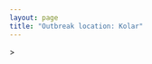 ```yaml
---
layout: page
title: "Outbreak location: Kolar"
---
```

<div id="mapid">
<script src="https://buda-magenta.github.io/hazard_map/load_map.js"></script>
><script>
var marker_outbreak = L.marker([13.137000, 78.133961],{"autoPan": true}).addTo(map); marker_outbreak.bindTooltip("Kolar").openTooltip();

var circle_1 = L.circle([12.979120, 77.591300], {"pane": "markerPane", "color": "red", "fill": true, "fillOpacity": 0.2, "fillRule": "evenodd", "lineCap": "round", "lineJoin": "round", "opacity": 1.0, "radius": 835171, "stroke": true, "weight": 2}).addTo(map);
circle_1.bindTooltip("Bangalore<br>rank: 1<br>hazard index: 0.208793")

var circle_2 = L.circle([12.955100, 78.269900], {"pane": "markerPane", "color": "red", "fill": true, "fillOpacity": 0.2, "fillRule": "evenodd", "lineCap": "round", "lineJoin": "round", "opacity": 1.0, "radius": 523005, "stroke": true, "weight": 2}).addTo(map);
circle_2.bindTooltip("Robertson Pet<br>rank: 2<br>hazard index: 0.130751")

var circle_3 = L.circle([12.305183, 76.655361], {"pane": "markerPane", "color": "red", "fill": true, "fillOpacity": 0.2, "fillRule": "evenodd", "lineCap": "round", "lineJoin": "round", "opacity": 1.0, "radius": 39259, "stroke": true, "weight": 2}).addTo(map);
circle_3.bindTooltip("Mysore<br>rank: 3<br>hazard index: 0.009815")

var circle_4 = L.circle([13.340077, 77.100621], {"pane": "markerPane", "color": "red", "fill": true, "fillOpacity": 0.2, "fillRule": "evenodd", "lineCap": "round", "lineJoin": "round", "opacity": 1.0, "radius": 21341, "stroke": true, "weight": 2}).addTo(map);
circle_4.bindTooltip("Tumkur<br>rank: 4<br>hazard index: 0.005335")

var circle_5 = L.circle([11.664300, 78.146000], {"pane": "markerPane", "color": "red", "fill": true, "fillOpacity": 0.2, "fillRule": "evenodd", "lineCap": "round", "lineJoin": "round", "opacity": 1.0, "radius": 19288, "stroke": true, "weight": 2}).addTo(map);
circle_5.bindTooltip("Salem<br>rank: 5<br>hazard index: 0.004822")

var circle_6 = L.circle([13.083694, 80.270186], {"pane": "markerPane", "color": "red", "fill": true, "fillOpacity": 0.2, "fillRule": "evenodd", "lineCap": "round", "lineJoin": "round", "opacity": 1.0, "radius": 17520, "stroke": true, "weight": 2}).addTo(map);
circle_6.bindTooltip("Chennai<br>rank: 6<br>hazard index: 0.004380")

var circle_7 = L.circle([28.651718, 77.221939], {"pane": "markerPane", "color": "red", "fill": true, "fillOpacity": 0.2, "fillRule": "evenodd", "lineCap": "round", "lineJoin": "round", "opacity": 1.0, "radius": 17062, "stroke": true, "weight": 2}).addTo(map);
circle_7.bindTooltip("Delhi<br>rank: 7<br>hazard index: 0.004266")

var circle_8 = L.circle([19.075990, 72.877393], {"pane": "markerPane", "color": "red", "fill": true, "fillOpacity": 0.2, "fillRule": "evenodd", "lineCap": "round", "lineJoin": "round", "opacity": 1.0, "radius": 14130, "stroke": true, "weight": 2}).addTo(map);
circle_8.bindTooltip("Mumbai<br>rank: 8<br>hazard index: 0.003533")

var circle_9 = L.circle([17.388786, 78.461065], {"pane": "markerPane", "color": "red", "fill": true, "fillOpacity": 0.2, "fillRule": "evenodd", "lineCap": "round", "lineJoin": "round", "opacity": 1.0, "radius": 12471, "stroke": true, "weight": 2}).addTo(map);
circle_9.bindTooltip("Hyderabad<br>rank: 9<br>hazard index: 0.003118")

var circle_10 = L.circle([14.906956, 78.009707], {"pane": "markerPane", "color": "red", "fill": true, "fillOpacity": 0.2, "fillRule": "evenodd", "lineCap": "round", "lineJoin": "round", "opacity": 1.0, "radius": 9347, "stroke": true, "weight": 2}).addTo(map);
circle_10.bindTooltip("Tadipatri<br>rank: 10<br>hazard index: 0.002337")

var circle_11 = L.circle([22.541418, 88.357691], {"pane": "markerPane", "color": "red", "fill": true, "fillOpacity": 0.2, "fillRule": "evenodd", "lineCap": "round", "lineJoin": "round", "opacity": 1.0, "radius": 8466, "stroke": true, "weight": 2}).addTo(map);
circle_11.bindTooltip("Kolkata<br>rank: 11<br>hazard index: 0.002117")

var circle_12 = L.circle([14.475294, 78.821686], {"pane": "markerPane", "color": "red", "fill": true, "fillOpacity": 0.2, "fillRule": "evenodd", "lineCap": "round", "lineJoin": "round", "opacity": 1.0, "radius": 7933, "stroke": true, "weight": 2}).addTo(map);
circle_12.bindTooltip("Kadapa<br>rank: 12<br>hazard index: 0.001983")

var circle_13 = L.circle([12.732884, 77.830948], {"pane": "markerPane", "color": "red", "fill": true, "fillOpacity": 0.2, "fillRule": "evenodd", "lineCap": "round", "lineJoin": "round", "opacity": 1.0, "radius": 7125, "stroke": true, "weight": 2}).addTo(map);
circle_13.bindTooltip("Hosur<br>rank: 13<br>hazard index: 0.001781")

var circle_14 = L.circle([13.631637, 79.423171], {"pane": "markerPane", "color": "red", "fill": true, "fillOpacity": 0.2, "fillRule": "evenodd", "lineCap": "round", "lineJoin": "round", "opacity": 1.0, "radius": 6661, "stroke": true, "weight": 2}).addTo(map);
circle_14.bindTooltip("Tirupati<br>rank: 14<br>hazard index: 0.001665")

var circle_15 = L.circle([18.521428, 73.854454], {"pane": "markerPane", "color": "red", "fill": true, "fillOpacity": 0.2, "fillRule": "evenodd", "lineCap": "round", "lineJoin": "round", "opacity": 1.0, "radius": 6613, "stroke": true, "weight": 2}).addTo(map);
circle_15.bindTooltip("Pune<br>rank: 15<br>hazard index: 0.001653")

var circle_16 = L.circle([14.654623, 77.556260], {"pane": "markerPane", "color": "red", "fill": true, "fillOpacity": 0.2, "fillRule": "evenodd", "lineCap": "round", "lineJoin": "round", "opacity": 1.0, "radius": 6088, "stroke": true, "weight": 2}).addTo(map);
circle_16.bindTooltip("Anantapur<br>rank: 16<br>hazard index: 0.001522")

var circle_17 = L.circle([12.523889, 76.896196], {"pane": "markerPane", "color": "red", "fill": true, "fillOpacity": 0.2, "fillRule": "evenodd", "lineCap": "round", "lineJoin": "round", "opacity": 1.0, "radius": 5839, "stroke": true, "weight": 2}).addTo(map);
circle_17.bindTooltip("Mandya<br>rank: 17<br>hazard index: 0.001460")

var circle_18 = L.circle([12.869810, 74.843008], {"pane": "markerPane", "color": "red", "fill": true, "fillOpacity": 0.2, "fillRule": "evenodd", "lineCap": "round", "lineJoin": "round", "opacity": 1.0, "radius": 5391, "stroke": true, "weight": 2}).addTo(map);
circle_18.bindTooltip("Mangalore<br>rank: 18<br>hazard index: 0.001348")

var circle_19 = L.circle([13.007082, 76.099270], {"pane": "markerPane", "color": "red", "fill": true, "fillOpacity": 0.2, "fillRule": "evenodd", "lineCap": "round", "lineJoin": "round", "opacity": 1.0, "radius": 4896, "stroke": true, "weight": 2}).addTo(map);
circle_19.bindTooltip("Hassan<br>rank: 19<br>hazard index: 0.001224")

var circle_20 = L.circle([14.466127, 75.920636], {"pane": "markerPane", "color": "red", "fill": true, "fillOpacity": 0.2, "fillRule": "evenodd", "lineCap": "round", "lineJoin": "round", "opacity": 1.0, "radius": 4895, "stroke": true, "weight": 2}).addTo(map);
circle_20.bindTooltip("Davanagere<br>rank: 20<br>hazard index: 0.001224")

var circle_21 = L.circle([11.001812, 76.962842], {"pane": "markerPane", "color": "red", "fill": true, "fillOpacity": 0.2, "fillRule": "evenodd", "lineCap": "round", "lineJoin": "round", "opacity": 1.0, "radius": 4608, "stroke": true, "weight": 2}).addTo(map);
circle_21.bindTooltip("Coimbatore<br>rank: 21<br>hazard index: 0.001152")

var circle_22 = L.circle([13.932609, 75.574978], {"pane": "markerPane", "color": "red", "fill": true, "fillOpacity": 0.2, "fillRule": "evenodd", "lineCap": "round", "lineJoin": "round", "opacity": 1.0, "radius": 4504, "stroke": true, "weight": 2}).addTo(map);
circle_22.bindTooltip("Shimoga<br>rank: 22<br>hazard index: 0.001126")

var circle_23 = L.circle([23.021624, 72.579707], {"pane": "markerPane", "color": "red", "fill": true, "fillOpacity": 0.2, "fillRule": "evenodd", "lineCap": "round", "lineJoin": "round", "opacity": 1.0, "radius": 4442, "stroke": true, "weight": 2}).addTo(map);
circle_23.bindTooltip("Ahmedabad<br>rank: 23<br>hazard index: 0.001111")

var circle_24 = L.circle([12.794811, 79.000641], {"pane": "markerPane", "color": "red", "fill": true, "fillOpacity": 0.2, "fillRule": "evenodd", "lineCap": "round", "lineJoin": "round", "opacity": 1.0, "radius": 4314, "stroke": true, "weight": 2}).addTo(map);
circle_24.bindTooltip("Vellore<br>rank: 24<br>hazard index: 0.001079")

var circle_25 = L.circle([9.931308, 76.267414], {"pane": "markerPane", "color": "red", "fill": true, "fillOpacity": 0.2, "fillRule": "evenodd", "lineCap": "round", "lineJoin": "round", "opacity": 1.0, "radius": 3912, "stroke": true, "weight": 2}).addTo(map);
circle_25.bindTooltip("Kochi<br>rank: 25<br>hazard index: 0.000978")

var circle_26 = L.circle([15.351838, 75.137985], {"pane": "markerPane", "color": "red", "fill": true, "fillOpacity": 0.2, "fillRule": "evenodd", "lineCap": "round", "lineJoin": "round", "opacity": 1.0, "radius": 3827, "stroke": true, "weight": 2}).addTo(map);
circle_26.bindTooltip("Hubli<br>rank: 26<br>hazard index: 0.000957")

var circle_27 = L.circle([12.836393, 79.705330], {"pane": "markerPane", "color": "red", "fill": true, "fillOpacity": 0.2, "fillRule": "evenodd", "lineCap": "round", "lineJoin": "round", "opacity": 1.0, "radius": 3812, "stroke": true, "weight": 2}).addTo(map);
circle_27.bindTooltip("Kanchipuram<br>rank: 27<br>hazard index: 0.000953")

var circle_28 = L.circle([14.752266, 78.548552], {"pane": "markerPane", "color": "red", "fill": true, "fillOpacity": 0.2, "fillRule": "evenodd", "lineCap": "round", "lineJoin": "round", "opacity": 1.0, "radius": 3778, "stroke": true, "weight": 2}).addTo(map);
circle_28.bindTooltip("Proddatur<br>rank: 28<br>hazard index: 0.000945")

var circle_29 = L.circle([16.508759, 80.618510], {"pane": "markerPane", "color": "red", "fill": true, "fillOpacity": 0.2, "fillRule": "evenodd", "lineCap": "round", "lineJoin": "round", "opacity": 1.0, "radius": 3748, "stroke": true, "weight": 2}).addTo(map);
circle_29.bindTooltip("Vijayawada<br>rank: 29<br>hazard index: 0.000937")

var circle_30 = L.circle([17.723128, 83.301284], {"pane": "markerPane", "color": "red", "fill": true, "fillOpacity": 0.2, "fillRule": "evenodd", "lineCap": "round", "lineJoin": "round", "opacity": 1.0, "radius": 3713, "stroke": true, "weight": 2}).addTo(map);
circle_30.bindTooltip("Visakhapatnam<br>rank: 30<br>hazard index: 0.000928")

var circle_31 = L.circle([13.160105, 79.155551], {"pane": "markerPane", "color": "red", "fill": true, "fillOpacity": 0.2, "fillRule": "evenodd", "lineCap": "round", "lineJoin": "round", "opacity": 1.0, "radius": 3568, "stroke": true, "weight": 2}).addTo(map);
circle_31.bindTooltip("Chittoor<br>rank: 31<br>hazard index: 0.000892")

var circle_32 = L.circle([13.826383, 77.493772], {"pane": "markerPane", "color": "red", "fill": true, "fillOpacity": 0.2, "fillRule": "evenodd", "lineCap": "round", "lineJoin": "round", "opacity": 1.0, "radius": 3524, "stroke": true, "weight": 2}).addTo(map);
circle_32.bindTooltip("Hindupur<br>rank: 32<br>hazard index: 0.000881")

var circle_33 = L.circle([15.398403, 73.812918], {"pane": "markerPane", "color": "red", "fill": true, "fillOpacity": 0.2, "fillRule": "evenodd", "lineCap": "round", "lineJoin": "round", "opacity": 1.0, "radius": 3388, "stroke": true, "weight": 2}).addTo(map);
circle_33.bindTooltip("Vasco Da Gama<br>rank: 33<br>hazard index: 0.000847")

var circle_34 = L.circle([12.227213, 79.070156], {"pane": "markerPane", "color": "red", "fill": true, "fillOpacity": 0.2, "fillRule": "evenodd", "lineCap": "round", "lineJoin": "round", "opacity": 1.0, "radius": 3358, "stroke": true, "weight": 2}).addTo(map);
circle_34.bindTooltip("Tiruvannamalai<br>rank: 34<br>hazard index: 0.000840")

var circle_35 = L.circle([20.266777, 85.843559], {"pane": "markerPane", "color": "red", "fill": true, "fillOpacity": 0.2, "fillRule": "evenodd", "lineCap": "round", "lineJoin": "round", "opacity": 1.0, "radius": 3334, "stroke": true, "weight": 2}).addTo(map);
circle_35.bindTooltip("Bhubaneswar<br>rank: 35<br>hazard index: 0.000834")

var circle_36 = L.circle([13.573260, 78.479146], {"pane": "markerPane", "color": "red", "fill": true, "fillOpacity": 0.2, "fillRule": "evenodd", "lineCap": "round", "lineJoin": "round", "opacity": 1.0, "radius": 3306, "stroke": true, "weight": 2}).addTo(map);
circle_36.bindTooltip("Madanapalle<br>rank: 36<br>hazard index: 0.000827")

var circle_37 = L.circle([14.422347, 77.720069], {"pane": "markerPane", "color": "red", "fill": true, "fillOpacity": 0.2, "fillRule": "evenodd", "lineCap": "round", "lineJoin": "round", "opacity": 1.0, "radius": 2874, "stroke": true, "weight": 2}).addTo(map);
circle_37.bindTooltip("Dharmavaram<br>rank: 37<br>hazard index: 0.000719")

var circle_38 = L.circle([8.576971, 77.050125], {"pane": "markerPane", "color": "red", "fill": true, "fillOpacity": 0.2, "fillRule": "evenodd", "lineCap": "round", "lineJoin": "round", "opacity": 1.0, "radius": 2779, "stroke": true, "weight": 2}).addTo(map);
circle_38.bindTooltip("Thiruvananthapuram<br>rank: 38<br>hazard index: 0.000695")

var circle_39 = L.circle([17.849907, 75.276320], {"pane": "markerPane", "color": "red", "fill": true, "fillOpacity": 0.2, "fillRule": "evenodd", "lineCap": "round", "lineJoin": "round", "opacity": 1.0, "radius": 2363, "stroke": true, "weight": 2}).addTo(map);
circle_39.bindTooltip("Solapur<br>rank: 39<br>hazard index: 0.000591")

var circle_40 = L.circle([21.149813, 79.082056], {"pane": "markerPane", "color": "red", "fill": true, "fillOpacity": 0.2, "fillRule": "evenodd", "lineCap": "round", "lineJoin": "round", "opacity": 1.0, "radius": 2218, "stroke": true, "weight": 2}).addTo(map);
circle_40.bindTooltip("Nagpur<br>rank: 40<br>hazard index: 0.000555")

var circle_41 = L.circle([14.226644, 76.400512], {"pane": "markerPane", "color": "red", "fill": true, "fillOpacity": 0.2, "fillRule": "evenodd", "lineCap": "round", "lineJoin": "round", "opacity": 1.0, "radius": 2215, "stroke": true, "weight": 2}).addTo(map);
circle_41.bindTooltip("Chitradurga<br>rank: 41<br>hazard index: 0.000554")

var circle_42 = L.circle([9.926115, 78.114098], {"pane": "markerPane", "color": "red", "fill": true, "fillOpacity": 0.2, "fillRule": "evenodd", "lineCap": "round", "lineJoin": "round", "opacity": 1.0, "radius": 2151, "stroke": true, "weight": 2}).addTo(map);
circle_42.bindTooltip("Madurai<br>rank: 42<br>hazard index: 0.000538")

var circle_43 = L.circle([20.166670, 79.172114], {"pane": "markerPane", "color": "red", "fill": true, "fillOpacity": 0.2, "fillRule": "evenodd", "lineCap": "round", "lineJoin": "round", "opacity": 1.0, "radius": 2106, "stroke": true, "weight": 2}).addTo(map);
circle_43.bindTooltip("Bhadravati<br>rank: 43<br>hazard index: 0.000527")

var circle_44 = L.circle([11.369204, 77.676627], {"pane": "markerPane", "color": "red", "fill": true, "fillOpacity": 0.2, "fillRule": "evenodd", "lineCap": "round", "lineJoin": "round", "opacity": 1.0, "radius": 2074, "stroke": true, "weight": 2}).addTo(map);
circle_44.bindTooltip("Erode<br>rank: 44<br>hazard index: 0.000519")

var circle_45 = L.circle([17.166667, 77.083333], {"pane": "markerPane", "color": "red", "fill": true, "fillOpacity": 0.2, "fillRule": "evenodd", "lineCap": "round", "lineJoin": "round", "opacity": 1.0, "radius": 2018, "stroke": true, "weight": 2}).addTo(map);
circle_45.bindTooltip("Gulbarga<br>rank: 45<br>hazard index: 0.000505")

var circle_46 = L.circle([12.792907, 78.699917], {"pane": "markerPane", "color": "red", "fill": true, "fillOpacity": 0.2, "fillRule": "evenodd", "lineCap": "round", "lineJoin": "round", "opacity": 1.0, "radius": 2012, "stroke": true, "weight": 2}).addTo(map);
circle_46.bindTooltip("Ambur<br>rank: 46<br>hazard index: 0.000503")

var circle_47 = L.circle([26.838100, 80.934600], {"pane": "markerPane", "color": "red", "fill": true, "fillOpacity": 0.2, "fillRule": "evenodd", "lineCap": "round", "lineJoin": "round", "opacity": 1.0, "radius": 2010, "stroke": true, "weight": 2}).addTo(map);
circle_47.bindTooltip("Lucknow<br>rank: 47<br>hazard index: 0.000503")

var circle_48 = L.circle([26.915458, 75.818982], {"pane": "markerPane", "color": "red", "fill": true, "fillOpacity": 0.2, "fillRule": "evenodd", "lineCap": "round", "lineJoin": "round", "opacity": 1.0, "radius": 1946, "stroke": true, "weight": 2}).addTo(map);
circle_48.bindTooltip("Jaipur<br>rank: 48<br>hazard index: 0.000487")

var circle_49 = L.circle([26.180598, 91.753943], {"pane": "markerPane", "color": "red", "fill": true, "fillOpacity": 0.2, "fillRule": "evenodd", "lineCap": "round", "lineJoin": "round", "opacity": 1.0, "radius": 1775, "stroke": true, "weight": 2}).addTo(map);
circle_49.bindTooltip("Guwahati<br>rank: 49<br>hazard index: 0.000444")

var circle_50 = L.circle([25.609324, 85.123525], {"pane": "markerPane", "color": "red", "fill": true, "fillOpacity": 0.2, "fillRule": "evenodd", "lineCap": "round", "lineJoin": "round", "opacity": 1.0, "radius": 1770, "stroke": true, "weight": 2}).addTo(map);
circle_50.bindTooltip("Patna<br>rank: 50<br>hazard index: 0.000443")

var circle_51 = L.circle([22.720362, 75.868200], {"pane": "markerPane", "color": "red", "fill": true, "fillOpacity": 0.2, "fillRule": "evenodd", "lineCap": "round", "lineJoin": "round", "opacity": 1.0, "radius": 1418, "stroke": true, "weight": 2}).addTo(map);
circle_51.bindTooltip("Indore<br>rank: 51<br>hazard index: 0.000355")

var circle_52 = L.circle([25.531031, 78.652689], {"pane": "markerPane", "color": "red", "fill": true, "fillOpacity": 0.2, "fillRule": "evenodd", "lineCap": "round", "lineJoin": "round", "opacity": 1.0, "radius": 1363, "stroke": true, "weight": 2}).addTo(map);
circle_52.bindTooltip("Jhansi<br>rank: 52<br>hazard index: 0.000341")

var circle_53 = L.circle([23.370035, 85.325013], {"pane": "markerPane", "color": "red", "fill": true, "fillOpacity": 0.2, "fillRule": "evenodd", "lineCap": "round", "lineJoin": "round", "opacity": 1.0, "radius": 1330, "stroke": true, "weight": 2}).addTo(map);
circle_53.bindTooltip("Ranchi<br>rank: 53<br>hazard index: 0.000333")

var circle_54 = L.circle([11.101781, 77.345192], {"pane": "markerPane", "color": "red", "fill": true, "fillOpacity": 0.2, "fillRule": "evenodd", "lineCap": "round", "lineJoin": "round", "opacity": 1.0, "radius": 1321, "stroke": true, "weight": 2}).addTo(map);
circle_54.bindTooltip("Tiruppur<br>rank: 54<br>hazard index: 0.000330")

var circle_55 = L.circle([15.143395, 76.919388], {"pane": "markerPane", "color": "red", "fill": true, "fillOpacity": 0.2, "fillRule": "evenodd", "lineCap": "round", "lineJoin": "round", "opacity": 1.0, "radius": 1150, "stroke": true, "weight": 2}).addTo(map);
circle_55.bindTooltip("Bellary<br>rank: 55<br>hazard index: 0.000288")

var circle_56 = L.circle([15.857267, 74.506934], {"pane": "markerPane", "color": "red", "fill": true, "fillOpacity": 0.2, "fillRule": "evenodd", "lineCap": "round", "lineJoin": "round", "opacity": 1.0, "radius": 1111, "stroke": true, "weight": 2}).addTo(map);
circle_56.bindTooltip("Belgaum<br>rank: 56<br>hazard index: 0.000278")

var circle_57 = L.circle([14.625888, 75.635724], {"pane": "markerPane", "color": "red", "fill": true, "fillOpacity": 0.2, "fillRule": "evenodd", "lineCap": "round", "lineJoin": "round", "opacity": 1.0, "radius": 996, "stroke": true, "weight": 2}).addTo(map);
circle_57.bindTooltip("Ranibennur<br>rank: 57<br>hazard index: 0.000249")

var circle_58 = L.circle([21.170200, 72.831100], {"pane": "markerPane", "color": "red", "fill": true, "fillOpacity": 0.2, "fillRule": "evenodd", "lineCap": "round", "lineJoin": "round", "opacity": 1.0, "radius": 952, "stroke": true, "weight": 2}).addTo(map);
circle_58.bindTooltip("Surat<br>rank: 58<br>hazard index: 0.000238")

var circle_59 = L.circle([16.083333, 77.166667], {"pane": "markerPane", "color": "red", "fill": true, "fillOpacity": 0.2, "fillRule": "evenodd", "lineCap": "round", "lineJoin": "round", "opacity": 1.0, "radius": 896, "stroke": true, "weight": 2}).addTo(map);
circle_59.bindTooltip("Raichur<br>rank: 59<br>hazard index: 0.000224")

var circle_60 = L.circle([17.005045, 81.780473], {"pane": "markerPane", "color": "red", "fill": true, "fillOpacity": 0.2, "fillRule": "evenodd", "lineCap": "round", "lineJoin": "round", "opacity": 1.0, "radius": 832, "stroke": true, "weight": 2}).addTo(map);
circle_60.bindTooltip("Rajahmundry<br>rank: 60<br>hazard index: 0.000208")

var circle_61 = L.circle([30.733442, 76.779714], {"pane": "markerPane", "color": "red", "fill": true, "fillOpacity": 0.2, "fillRule": "evenodd", "lineCap": "round", "lineJoin": "round", "opacity": 1.0, "radius": 805, "stroke": true, "weight": 2}).addTo(map);
circle_61.bindTooltip("Chandigarh<br>rank: 61<br>hazard index: 0.000201")

var circle_62 = L.circle([19.194329, 72.970178], {"pane": "markerPane", "color": "red", "fill": true, "fillOpacity": 0.2, "fillRule": "evenodd", "lineCap": "round", "lineJoin": "round", "opacity": 1.0, "radius": 790, "stroke": true, "weight": 2}).addTo(map);
circle_62.bindTooltip("Thane<br>rank: 62<br>hazard index: 0.000198")

var circle_63 = L.circle([18.793568, 80.815939], {"pane": "markerPane", "color": "red", "fill": true, "fillOpacity": 0.2, "fillRule": "evenodd", "lineCap": "round", "lineJoin": "round", "opacity": 1.0, "radius": 789, "stroke": true, "weight": 2}).addTo(map);
circle_63.bindTooltip("Bijapur<br>rank: 63<br>hazard index: 0.000197")

var circle_64 = L.circle([16.291519, 80.454159], {"pane": "markerPane", "color": "red", "fill": true, "fillOpacity": 0.2, "fillRule": "evenodd", "lineCap": "round", "lineJoin": "round", "opacity": 1.0, "radius": 781, "stroke": true, "weight": 2}).addTo(map);
circle_64.bindTooltip("Guntur<br>rank: 64<br>hazard index: 0.000195")

var circle_65 = L.circle([15.119651, 77.455290], {"pane": "markerPane", "color": "red", "fill": true, "fillOpacity": 0.2, "fillRule": "evenodd", "lineCap": "round", "lineJoin": "round", "opacity": 1.0, "radius": 777, "stroke": true, "weight": 2}).addTo(map);
circle_65.bindTooltip("Guntakal<br>rank: 65<br>hazard index: 0.000194")

var circle_66 = L.circle([13.125476, 80.094090], {"pane": "markerPane", "color": "red", "fill": true, "fillOpacity": 0.2, "fillRule": "evenodd", "lineCap": "round", "lineJoin": "round", "opacity": 1.0, "radius": 776, "stroke": true, "weight": 2}).addTo(map);
circle_66.bindTooltip("Avadi<br>rank: 66<br>hazard index: 0.000194")

var circle_67 = L.circle([10.804973, 78.687030], {"pane": "markerPane", "color": "red", "fill": true, "fillOpacity": 0.2, "fillRule": "evenodd", "lineCap": "round", "lineJoin": "round", "opacity": 1.0, "radius": 766, "stroke": true, "weight": 2}).addTo(map);
circle_67.bindTooltip("Tiruchirappalli<br>rank: 67<br>hazard index: 0.000192")

var circle_68 = L.circle([10.915649, 79.806949], {"pane": "markerPane", "color": "red", "fill": true, "fillOpacity": 0.2, "fillRule": "evenodd", "lineCap": "round", "lineJoin": "round", "opacity": 1.0, "radius": 763, "stroke": true, "weight": 2}).addTo(map);
circle_68.bindTooltip("Pondicherry<br>rank: 68<br>hazard index: 0.000191")

var circle_69 = L.circle([26.698885, 88.320030], {"pane": "markerPane", "color": "red", "fill": true, "fillOpacity": 0.2, "fillRule": "evenodd", "lineCap": "round", "lineJoin": "round", "opacity": 1.0, "radius": 738, "stroke": true, "weight": 2}).addTo(map);
circle_69.bindTooltip("Bagdogra<br>rank: 69<br>hazard index: 0.000185")

var circle_70 = L.circle([15.266493, 76.387230], {"pane": "markerPane", "color": "red", "fill": true, "fillOpacity": 0.2, "fillRule": "evenodd", "lineCap": "round", "lineJoin": "round", "opacity": 1.0, "radius": 720, "stroke": true, "weight": 2}).addTo(map);
circle_70.bindTooltip("Hospet<br>rank: 70<br>hazard index: 0.000180")

var circle_71 = L.circle([11.258608, 75.778874], {"pane": "markerPane", "color": "red", "fill": true, "fillOpacity": 0.2, "fillRule": "evenodd", "lineCap": "round", "lineJoin": "round", "opacity": 1.0, "radius": 622, "stroke": true, "weight": 2}).addTo(map);
circle_71.bindTooltip("Kozhikode<br>rank: 71<br>hazard index: 0.000156")

var circle_72 = L.circle([25.335649, 83.007629], {"pane": "markerPane", "color": "red", "fill": true, "fillOpacity": 0.2, "fillRule": "evenodd", "lineCap": "round", "lineJoin": "round", "opacity": 1.0, "radius": 621, "stroke": true, "weight": 2}).addTo(map);
circle_72.bindTooltip("Varanasi<br>rank: 72<br>hazard index: 0.000155")

var circle_73 = L.circle([14.449372, 79.987376], {"pane": "markerPane", "color": "red", "fill": true, "fillOpacity": 0.2, "fillRule": "evenodd", "lineCap": "round", "lineJoin": "round", "opacity": 1.0, "radius": 512, "stroke": true, "weight": 2}).addTo(map);
circle_73.bindTooltip("Nellore<br>rank: 73<br>hazard index: 0.000128")

var circle_74 = L.circle([8.701220, 77.579269], {"pane": "markerPane", "color": "red", "fill": true, "fillOpacity": 0.2, "fillRule": "evenodd", "lineCap": "round", "lineJoin": "round", "opacity": 1.0, "radius": 511, "stroke": true, "weight": 2}).addTo(map);
circle_74.bindTooltip("Tirunelveli<br>rank: 74<br>hazard index: 0.000128")

var circle_75 = L.circle([15.426365, 75.630079], {"pane": "markerPane", "color": "red", "fill": true, "fillOpacity": 0.2, "fillRule": "evenodd", "lineCap": "round", "lineJoin": "round", "opacity": 1.0, "radius": 503, "stroke": true, "weight": 2}).addTo(map);
circle_75.bindTooltip("Gadag<br>rank: 75<br>hazard index: 0.000126")

var circle_76 = L.circle([10.525626, 76.213254], {"pane": "markerPane", "color": "red", "fill": true, "fillOpacity": 0.2, "fillRule": "evenodd", "lineCap": "round", "lineJoin": "round", "opacity": 1.0, "radius": 502, "stroke": true, "weight": 2}).addTo(map);
circle_76.bindTooltip("Thrissur<br>rank: 76<br>hazard index: 0.000126")

var circle_77 = L.circle([17.910400, 77.519900], {"pane": "markerPane", "color": "red", "fill": true, "fillOpacity": 0.2, "fillRule": "evenodd", "lineCap": "round", "lineJoin": "round", "opacity": 1.0, "radius": 498, "stroke": true, "weight": 2}).addTo(map);
circle_77.bindTooltip("Bidar<br>rank: 77<br>hazard index: 0.000125")

var circle_78 = L.circle([23.258486, 77.401989], {"pane": "markerPane", "color": "red", "fill": true, "fillOpacity": 0.2, "fillRule": "evenodd", "lineCap": "round", "lineJoin": "round", "opacity": 1.0, "radius": 487, "stroke": true, "weight": 2}).addTo(map);
circle_78.bindTooltip("Bhopal<br>rank: 78<br>hazard index: 0.000122")

var circle_79 = L.circle([12.989816, 80.100987], {"pane": "markerPane", "color": "red", "fill": true, "fillOpacity": 0.2, "fillRule": "evenodd", "lineCap": "round", "lineJoin": "round", "opacity": 1.0, "radius": 487, "stroke": true, "weight": 2}).addTo(map);
circle_79.bindTooltip("Pallavaram<br>rank: 79<br>hazard index: 0.000122")

var circle_80 = L.circle([13.318014, 75.773874], {"pane": "markerPane", "color": "red", "fill": true, "fillOpacity": 0.2, "fillRule": "evenodd", "lineCap": "round", "lineJoin": "round", "opacity": 1.0, "radius": 487, "stroke": true, "weight": 2}).addTo(map);
circle_80.bindTooltip("Chikmagalur<br>rank: 80<br>hazard index: 0.000122")

var circle_81 = L.circle([12.929903, 80.111823], {"pane": "markerPane", "color": "red", "fill": true, "fillOpacity": 0.2, "fillRule": "evenodd", "lineCap": "round", "lineJoin": "round", "opacity": 1.0, "radius": 398, "stroke": true, "weight": 2}).addTo(map);
circle_81.bindTooltip("Tambaram<br>rank: 81<br>hazard index: 0.000100")

var circle_82 = L.circle([19.807608, 85.825254], {"pane": "markerPane", "color": "red", "fill": true, "fillOpacity": 0.2, "fillRule": "evenodd", "lineCap": "round", "lineJoin": "round", "opacity": 1.0, "radius": 383, "stroke": true, "weight": 2}).addTo(map);
circle_82.bindTooltip("Puri<br>rank: 82<br>hazard index: 0.000096")

var circle_83 = L.circle([21.237947, 81.633683], {"pane": "markerPane", "color": "red", "fill": true, "fillOpacity": 0.2, "fillRule": "evenodd", "lineCap": "round", "lineJoin": "round", "opacity": 1.0, "radius": 368, "stroke": true, "weight": 2}).addTo(map);
circle_83.bindTooltip("Raipur<br>rank: 83<br>hazard index: 0.000092")

var circle_84 = L.circle([8.887951, 76.595501], {"pane": "markerPane", "color": "red", "fill": true, "fillOpacity": 0.2, "fillRule": "evenodd", "lineCap": "round", "lineJoin": "round", "opacity": 1.0, "radius": 367, "stroke": true, "weight": 2}).addTo(map);
circle_84.bindTooltip("Kollam<br>rank: 84<br>hazard index: 0.000092")

var circle_85 = L.circle([31.634308, 74.873679], {"pane": "markerPane", "color": "red", "fill": true, "fillOpacity": 0.2, "fillRule": "evenodd", "lineCap": "round", "lineJoin": "round", "opacity": 1.0, "radius": 366, "stroke": true, "weight": 2}).addTo(map);
circle_85.bindTooltip("Amritsar<br>rank: 85<br>hazard index: 0.000092")

var circle_86 = L.circle([30.325565, 78.043681], {"pane": "markerPane", "color": "red", "fill": true, "fillOpacity": 0.2, "fillRule": "evenodd", "lineCap": "round", "lineJoin": "round", "opacity": 1.0, "radius": 358, "stroke": true, "weight": 2}).addTo(map);
circle_86.bindTooltip("Dehradun<br>rank: 86<br>hazard index: 0.000090")

var circle_87 = L.circle([19.169335, 77.311013], {"pane": "markerPane", "color": "red", "fill": true, "fillOpacity": 0.2, "fillRule": "evenodd", "lineCap": "round", "lineJoin": "round", "opacity": 1.0, "radius": 355, "stroke": true, "weight": 2}).addTo(map);
circle_87.bindTooltip("Nanded Waghala<br>rank: 87<br>hazard index: 0.000089")

var circle_88 = L.circle([16.850253, 74.594888], {"pane": "markerPane", "color": "red", "fill": true, "fillOpacity": 0.2, "fillRule": "evenodd", "lineCap": "round", "lineJoin": "round", "opacity": 1.0, "radius": 348, "stroke": true, "weight": 2}).addTo(map);
circle_88.bindTooltip("Sangli<br>rank: 88<br>hazard index: 0.000087")

var circle_89 = L.circle([10.330330, 78.067398], {"pane": "markerPane", "color": "red", "fill": true, "fillOpacity": 0.2, "fillRule": "evenodd", "lineCap": "round", "lineJoin": "round", "opacity": 1.0, "radius": 346, "stroke": true, "weight": 2}).addTo(map);
circle_89.bindTooltip("Dindigul<br>rank: 89<br>hazard index: 0.000087")

var circle_90 = L.circle([22.297314, 73.194257], {"pane": "markerPane", "color": "red", "fill": true, "fillOpacity": 0.2, "fillRule": "evenodd", "lineCap": "round", "lineJoin": "round", "opacity": 1.0, "radius": 341, "stroke": true, "weight": 2}).addTo(map);
circle_90.bindTooltip("Vadodara<br>rank: 90<br>hazard index: 0.000085")

var circle_91 = L.circle([15.631900, 77.275900], {"pane": "markerPane", "color": "red", "fill": true, "fillOpacity": 0.2, "fillRule": "evenodd", "lineCap": "round", "lineJoin": "round", "opacity": 1.0, "radius": 331, "stroke": true, "weight": 2}).addTo(map);
circle_91.bindTooltip("Adoni<br>rank: 91<br>hazard index: 0.000083")

var circle_92 = L.circle([26.460914, 80.321759], {"pane": "markerPane", "color": "red", "fill": true, "fillOpacity": 0.2, "fillRule": "evenodd", "lineCap": "round", "lineJoin": "round", "opacity": 1.0, "radius": 325, "stroke": true, "weight": 2}).addTo(map);
circle_92.bindTooltip("Kanpur<br>rank: 92<br>hazard index: 0.000081")

var circle_93 = L.circle([20.843512, 75.525927], {"pane": "markerPane", "color": "red", "fill": true, "fillOpacity": 0.2, "fillRule": "evenodd", "lineCap": "round", "lineJoin": "round", "opacity": 1.0, "radius": 308, "stroke": true, "weight": 2}).addTo(map);
circle_93.bindTooltip("Jalgaon<br>rank: 93<br>hazard index: 0.000077")

var circle_94 = L.circle([20.468600, 85.879200], {"pane": "markerPane", "color": "red", "fill": true, "fillOpacity": 0.2, "fillRule": "evenodd", "lineCap": "round", "lineJoin": "round", "opacity": 1.0, "radius": 297, "stroke": true, "weight": 2}).addTo(map);
circle_94.bindTooltip("Cuttack<br>rank: 94<br>hazard index: 0.000074")

var circle_95 = L.circle([10.787898, 76.474087], {"pane": "markerPane", "color": "red", "fill": true, "fillOpacity": 0.2, "fillRule": "evenodd", "lineCap": "round", "lineJoin": "round", "opacity": 1.0, "radius": 289, "stroke": true, "weight": 2}).addTo(map);
circle_95.bindTooltip("Palakkad<br>rank: 95<br>hazard index: 0.000072")

var circle_96 = L.circle([18.112082, 83.405220], {"pane": "markerPane", "color": "red", "fill": true, "fillOpacity": 0.2, "fillRule": "evenodd", "lineCap": "round", "lineJoin": "round", "opacity": 1.0, "radius": 285, "stroke": true, "weight": 2}).addTo(map);
circle_96.bindTooltip("Vizianagaram<br>rank: 96<br>hazard index: 0.000071")

var circle_97 = L.circle([8.188047, 77.429049], {"pane": "markerPane", "color": "red", "fill": true, "fillOpacity": 0.2, "fillRule": "evenodd", "lineCap": "round", "lineJoin": "round", "opacity": 1.0, "radius": 282, "stroke": true, "weight": 2}).addTo(map);
circle_97.bindTooltip("Nagercoil<br>rank: 97<br>hazard index: 0.000071")

var circle_98 = L.circle([11.664535, 92.739045], {"pane": "markerPane", "color": "red", "fill": true, "fillOpacity": 0.2, "fillRule": "evenodd", "lineCap": "round", "lineJoin": "round", "opacity": 1.0, "radius": 275, "stroke": true, "weight": 2}).addTo(map);
circle_98.bindTooltip("Port Blair<br>rank: 98<br>hazard index: 0.000069")

var circle_99 = L.circle([15.830925, 78.042537], {"pane": "markerPane", "color": "red", "fill": true, "fillOpacity": 0.2, "fillRule": "evenodd", "lineCap": "round", "lineJoin": "round", "opacity": 1.0, "radius": 275, "stroke": true, "weight": 2}).addTo(map);
circle_99.bindTooltip("Kurnool<br>rank: 99<br>hazard index: 0.000069")

var circle_100 = L.circle([17.980609, 79.598212], {"pane": "markerPane", "color": "red", "fill": true, "fillOpacity": 0.2, "fillRule": "evenodd", "lineCap": "round", "lineJoin": "round", "opacity": 1.0, "radius": 272, "stroke": true, "weight": 2}).addTo(map);
circle_100.bindTooltip("Warangal<br>rank: 100<br>hazard index: 0.000068")
</script>
</div>
